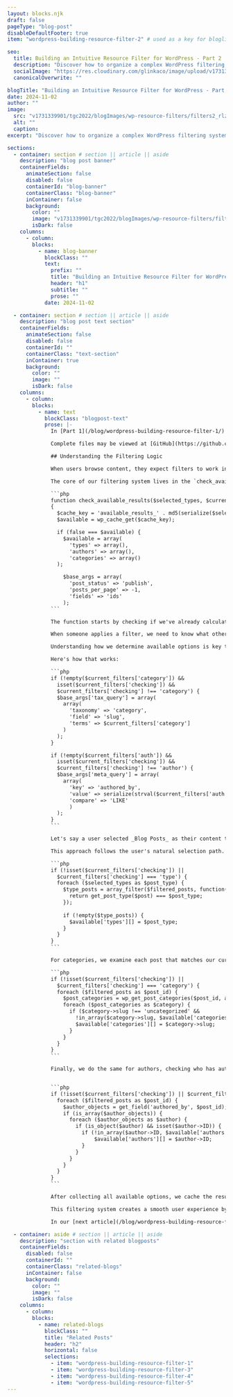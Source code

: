 ```yaml
---
layout: blocks.njk
draft: false
pageType: "blog-post"
disableDefaultFooter: true
item: "wordpress-building-resource-filter-2" # used as a key for bloglist filters

seo:
  title: Building an Intuitive Resource Filter for WordPress - Part 2 | Werner Glinka
  description: "Discover how to organize a complex WordPress filtering system. We'll explore the template structure, caching for performance, and how the code organization reflects user interactions while maintaining developer-friendly architecture."
  socialImage: "https://res.cloudinary.com/glinkaco/image/upload/v1731339901/tgc2022/blogImages/wp-resource-filters/filters2_rlzdmi.jpg"
  canonicalOverwrite: ""

blogTitle: "Building an Intuitive Resource Filter for WordPress - Part 2"
date: 2024-11-02
author: ""
image:
  src: "v1731339901/tgc2022/blogImages/wp-resource-filters/filters2_rlzdmi.jpg"
  alt: ""
  caption:
excerpt: "Discover how to organize a complex WordPress filtering system. We'll explore the template structure, caching for performance, and how the code organization reflects user interactions while maintaining developer-friendly architecture."

sections:
  - container: section # section || article || aside
    description: "blog post banner"
    containerFields:
      animateSection: false
      disabled: false
      containerId: "blog-banner"
      containerClass: "blog-banner"
      inContainer: false
      background:
        color: ""
        image: "v1731339901/tgc2022/blogImages/wp-resource-filters/filters2_rlzdmi.jpg"
        isDark: false
    columns:
      - column:
        blocks:
          - name: blog-banner
            blockClass: ""
            text:
              prefix: ""
              title: "Building an Intuitive Resource Filter for WordPress - Part 2"
              header: "h1"
              subtitle: ""
              prose: ""
            date: 2024-11-02

  - container: section # section || article || aside
    description: "blog post text section"
    containerFields:
      animateSection: false
      disabled: false
      containerId: ""
      containerClass: "text-section"
      inContainer: true
      background:
        color: ""
        image: ""
        isDark: false
    columns:
      - column:
        blocks:
          - name: text
            blockClass: "blogpost-text"
            prose: |-
              In [Part 1](/blog/wordpress-building-resource-filter-1/) of this series, we discussed the main template, `resources.php`. In this blogpost we'll have a closer look into the filtering system that allows users to narrow down their search.

              Complete files may be viewed at [GitHub](https://github.com/wernerglinka/WP-Filter-Files/tree/main)

              ## Understanding the Filtering Logic

              When users browse content, they expect filters to work intuitively. Selecting one filter should automatically update which options make sense in other filters. For example, if users select _Blog Posts_ as a type, they should only see categories and authors with blog posts. Our `check_available_results()` function makes this possible by determining which filter options should be available based on the current selection.

              The core of our filtering system lives in the `check_available_results()` function. It accepts two parameters: the allowed post types and the current filters that have been applied. Here's how it begins:

              ```php
              function check_available_results($selected_types, $current_filters)
              {
                $cache_key = 'available_results_' . md5(serialize($selected_types) . serialize($current_filters));
                $available = wp_cache_get($cache_key);

                if (false === $available) {
                  $available = array(
                    'types' => array(),
                    'authors' => array(),
                    'categories' => array()
                );

                  $base_args = array(
                    'post_status' => 'publish',
                    'posts_per_page' => -1,
                    'fields' => 'ids'
                  );
              ```

              The function starts by checking if we've already calculated the available options for this particular combination of filters. This caching mechanism is essential because calculating available options requires several database queries. If we've seen this combination before, we can return the cached result instead of recalculating everything.

              When someone applies a filter, we need to know what other filter options remain valid. To do this, we apply all current filters except the one we're checking.

              Understanding how we determine available options is key to this filtering system. When users make selections, we know their current choice must be valid—otherwise, they could not have selected it. Using this valid selection as our starting point, we only need to find what options are valid for their next choice.

              Here's how that works:

              ```php
              if (!empty($current_filters['category']) && 
                isset($current_filters['checking']) && 
                $current_filters['checking'] !== 'category') {
                $base_args['tax_query'] = array(
                  array(
                    'taxonomy' => 'category',
                    'field' => 'slug',
                    'terms' => $current_filters['category']
                  )
                );
              }

              if (!empty($current_filters['auth']) && 
                isset($current_filters['checking']) && 
                $current_filters['checking'] !== 'author') {
                $base_args['meta_query'] = array(
                  array(
                    'key' => 'authored_by',
                    'value' => serialize(strval($current_filters['auth'])),
                    'compare' => 'LIKE'
                    )
                );
              }
              ```

              Let's say a user selected _Blog Posts_ as their content type. Since they could select it, we know blog posts exist in our system. When they want to see available categories, we only need to look within blog posts to find which categories are used. If they then select the _Technology_ category, we know both _Blog Posts_ and _Technology_ are a valid combination. To show them, available authors, we simply look for authors who have written blog posts in the _Technology_ category.

              This approach follows the user's natural selection path. Each valid choice helps narrow down the next set of valid options.

              ```php
              if (!isset($current_filters['checking']) || 
                $current_filters['checking'] === 'type') {
                foreach ($selected_types as $post_type) {
                  $type_posts = array_filter($filtered_posts, function($post) use ($post_type) {
                    return get_post_type($post) === $post_type;
                  });
                  
                  if (!empty($type_posts)) {
                    $available['types'][] = $post_type;
                  }
                }
              }
              ```

              For categories, we examine each post that matches our current filters and collect all unique categories they belong to:

              ```php
              if (!isset($current_filters['checking']) || 
                $current_filters['checking'] === 'category') {
                foreach ($filtered_posts as $post_id) {
                  $post_categories = wp_get_post_categories($post_id, array('fields' => 'all'));
                  foreach ($post_categories as $category) {
                    if ($category->slug !== 'uncategorized' && 
                      !in_array($category->slug, $available['categories'])) {
                      $available['categories'][] = $category->slug;
                    }
                  }
                }
              }
              ```

              Finally, we do the same for authors, checking who has authored the content that matches our current filters:


              ```php
              if (!isset($current_filters['checking']) || $current_filters['checking'] === 'author') {
                foreach ($filtered_posts as $post_id) {
                  $author_objects = get_field('authored_by', $post_id);
                  if (is_array($author_objects)) {
                    foreach ($author_objects as $author) {
                      if (is_object($author) && isset($author->ID)) {
                        if (!in_array($author->ID, $available['authors'])) {
                            $available['authors'][] = $author->ID;
                        }
                      }
                    }
                  }
                }
              }
              ```

              After collecting all available options, we cache the results for future use. This means the next time someone applies the same combination of filters, we can return the results instantly without querying the database again.

              This filtering system creates a smooth user experience by automatically disabling impossible combinations. If no blog posts are in the _Technology_ category, the option will be grayed out when _Blog Posts_ is selected as the type. Similarly, if an author has never written a case study, their name will be disabled when _Case Studies_ is chosen as the type.

              In our [next article](/blog/wordpress-building-resource-filter-3/), we'll explore how these options are displayed in the user interface and how we handle the interaction between different types of filters.

  - container: aside # section || article || aside
    description: "section with related blogposts"
    containerFields:
      disabled: false
      containerId: ""
      containerClass: "related-blogs"
      inContainer: false
      background:
        color: ""
        image: ""
        isDark: false
    columns:
      - column:
        blocks:
          - name: related-blogs
            blockClass: ""
            title: "Related Posts"
            header: "h2"
            horizontal: false
            selections:
              - item: "wordpress-building-resource-filter-1"
              - item: "wordpress-building-resource-filter-3"
              - item: "wordpress-building-resource-filter-4"
              - item: "wordpress-building-resource-filter-5"
---
```

